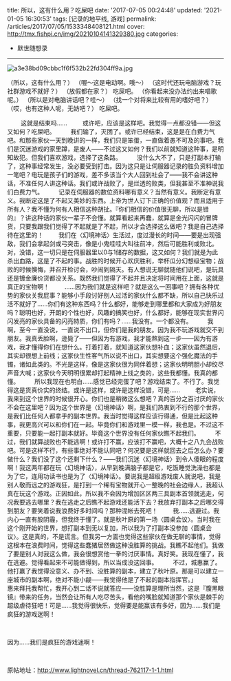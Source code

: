 title: 所以，这有什么用？吃屎吧
date: '2017-07-05 00:24:48'
updated: '2021-01-05 16:30:53'
tags: [记录的地平线, 游戏]
permalink: /articles/2017/07/05/1533348408121.html
cover: http://tmx.fishpi.cn/img/20210104141329380.jpg
categories: 
- 默世随想录

---
![a3e38bd09cbbc1f6f532b22fd304ff9a.jpg](http://tmx.fishpi.cn/img/20210104141329380.jpg)

（所以，这有什么用？）
（喔～这是电动啊。哦～）
（这时代还玩电脑游戏？玩社群游戏不就好？）
（放假都在家？）
吃屎吧。
（你看起来没办法约出来唱歌呢。）
（所以是对电脑讲话吧？哇～）
（找一个对将来比较有用的嗜好吧？）
（哎，也有这种人呢，无妨吧？）
吃屎吧。

<!--more-->

&nbsp;&nbsp;&nbsp;&nbsp;&nbsp;&nbsp;&nbsp;&nbsp;这就是结束吗……
&nbsp;&nbsp;&nbsp;&nbsp;&nbsp;&nbsp;&nbsp;&nbsp;或许吧，应该是这样吧。我觉得一点都没错——但这又如何？吃屎吧。
&nbsp;&nbsp;&nbsp;&nbsp;&nbsp;&nbsp;&nbsp;&nbsp;我们输了，灭团了。或许已经结束，这是是在白费力气吧。和那些家伙一天到晚讲的一样，我们只是笨蛋，一直做着愚不可及的事吧。我们是沉迷游戏的家里蹲，是废人——不过这又如何？我们以前就知道这种事，是明知故犯。但我们喜欢游戏，选择了这条路。
&nbsp;&nbsp;&nbsp;&nbsp;&nbsp;&nbsp;&nbsp;&nbsp;没什么大不了，只是打副本打输了，这种事经常发生，没必要受到打击。因为这只是让伺服器记录的胜负资料增加一笔吧？电玩是孩子们的游戏，差不多该当个大人回到社会了——我不会讲这种话，不准任何人讲这种话。我们或许战败了，是烂透的败类，但我甚至不准神说我们白费力气。
&nbsp;&nbsp;&nbsp;&nbsp;&nbsp;&nbsp;&nbsp;&nbsp;记录在伺服器的数位资料哪有意义？当然有意义。我断定有意义。我断定这是了不起又美妙的东西。上帝为世人订下正确的价值观？而且适用于所有人？我不懂为何有人相信这种胡扯。『你们相信的价值很无聊，所以是错的』？讲这种话的家伙一辈子不会懂。就算看起来再蠢，就算是金光闪闪的冒牌货，只要我跟我们觉得了不起就是了不起，所以才会选择这么做吧？我是自己选择待在这里的！
&nbsp;&nbsp;&nbsp;&nbsp;&nbsp;&nbsp;&nbsp;&nbsp;我们在〈幻境神话〉生活过，度过漫长的时间——要是出现强敌，我们会拿起剑或弓突击，像是小鬼哇哇大叫往前冲，然后可能胜利或败北。对，没错，这一切只是在伺服器里以0与1储存的数据，这又如何？我们就是为此杀出血路，这是了不起的事。战胜的时候开心欢庆胜利，举杯瓜分幻想级宝物；战败的时候懊悔，并召开检讨会，吵闹到隔天。有人想说无聊就随他们说吧，是玩具还是镀金廉价货都没关系。既然我们觉得了不起并且决定将时间用在上面，这就是真正的宝物啊！
&nbsp;&nbsp;&nbsp;&nbsp;&nbsp;&nbsp;&nbsp;&nbsp;……因为我们就是这样吧？就是这么一回事吧？拥有各种优势的家伙关我屁事？能够小手段讨好别人过活的家伙什么都不缺，所以自己快乐过活不就好了……你们有这种东西吗？什么都好，能够走到哪里都和大家成为好朋友吗？聪明也好，开朗的个性也好，风趣的搞笑也好，什么都好，能够在现实世界闪闪发亮的家伙具备的闪亮特质，你们有吗？……我没有。一个都没有。
&nbsp;&nbsp;&nbsp;&nbsp;&nbsp;&nbsp;&nbsp;&nbsp;我啊，至今一直没说，一直说不出口，但你们是我的朋友。因为我不玩游戏就交不到朋友。我真丢脸啊，逊毙了——但因为有游戏，我才能熬到这一步——因为有游戏，我才懂得你们在想什么。打着打着，就知道这家伙想补血；这家伙虽然退后，其实却很想上前线；这家伙生性客气所以说不出口，其实想要这个强化魔法的手镯，诸如此类的。不光是这样，像是这家伙很为同伴着想；这家伙明明胆小却绞尽声音大喊；这家伙今天明明很累却打起精神上线之类的，这些我都懂。我真的都懂。
&nbsp;&nbsp;&nbsp;&nbsp;&nbsp;&nbsp;&nbsp;&nbsp;所以我现在也明白……感觉已经完蛋了吧？游戏结束了。不行了。我觉得这是货真价实的终结。或许是这样，或许是这样没错，可是……
&nbsp;&nbsp;&nbsp;&nbsp;&nbsp;&nbsp;&nbsp;&nbsp;老实说，我来到这个世界的时候很开心。你们也是稍微这么想吧？真的百分之百讨厌的家伙不会在这里吧？因为这个世界是〈幻境神话〉啊，是我们热衷到不行的那个世界，是我们比任何人都拿手的副本世界。我当时觉得这样应该行得通，但是比起这种事，我更高兴可以和你们在一起。毕竟你们和游戏里一模一样，我也是。不过这不重要，只要能一起打副本就好。毕竟这个世界没有任何家伙瞧不起我们。
&nbsp;&nbsp;&nbsp;&nbsp;&nbsp;&nbsp;&nbsp;&nbsp;不过，我们就算战败也不能逃啊！或许打不赢，应该打不赢吧，大概十之八九会战败吧。可是这样不行，有些事绝对不能认同吧？何况要是这样就回去之后怎么办？要做什么？我们没了这个还剩下什么？——我们沉迷〈幻境神话〉到令人傻眼的程度啊！我这两年都在玩〈幻境神话〉，从早到晚满脑子都是它，吃饭睡觉洗澡也都是为了它，连用功读书也是为了〈幻境神话〉。要说我是超级游戏废人就说吧，我是别人敬而远之的游戏狂，是打到一个稀有宝物就开心一整晚的社会边缘人，我超认真在玩这个游戏。正因如此，所以我不会因为增加区区两三具副本首领就逃走，何况我要逃去哪里？我在逃走之后瞧不起游戏还能活下去？我放弃打副本之后哪交得到朋友？要笑着说我浪费好多时间吗？那种混帐去死吧！
&nbsp;&nbsp;&nbsp;&nbsp;&nbsp;&nbsp;&nbsp;&nbsp;我……逃避过。我内心一直有股阴霾，但我终于懂了。就是秋叶原的第一场〈圆桌会议〉。当时我在这个刚开始的世界，想打副本到无以复加，所以我为了打副本没参加〈圆桌会议〉。这是真的，不是谎言。但我另一方面也觉得这些家伙在做无聊的事情，觉得这根本在浪费时间，觉得这些蠢猪居然做这种没胜算的挑战。我瞧不起他们。我做了要是别人对我这么做，我会很想赏他一拳的讨厌事情。真好笑。我现在懂了，我在逃避。觉得看起来不可能做得到，所以当成没这回事。
&nbsp;&nbsp;&nbsp;&nbsp;&nbsp;&nbsp;&nbsp;&nbsp;不过，城惠赢了。他打赢了我觉得没意义、办不到、没胜算的副本，建立了秋叶原。那是可以建立一座城市的副本啊，绝对不能小觎——我觉得他是了不起的副本指挥官。」
&nbsp;&nbsp;&nbsp;&nbsp;&nbsp;&nbsp;&nbsp;&nbsp;城惠来拜托我帮忙，我开心到二话不说就答应——没胜算是理所当然，这是『腹黑眼镜』带来的任务，当然会让所有人吃尽苦头，看他的嘴脸就知道那个家伙是棘手的超级虐待狂吧！可是……我觉得很快乐，觉得要是能赢该有多好，因为……我们是疯狂的游戏迷啊！

&nbsp;

因为……我们是疯狂的游戏迷啊！

&nbsp;

原帖地址：<a href="http://www.lightnovel.cn/thread-762117-1-1.html">http://www.lightnovel.cn/thread-762117-1-1.html</a>

